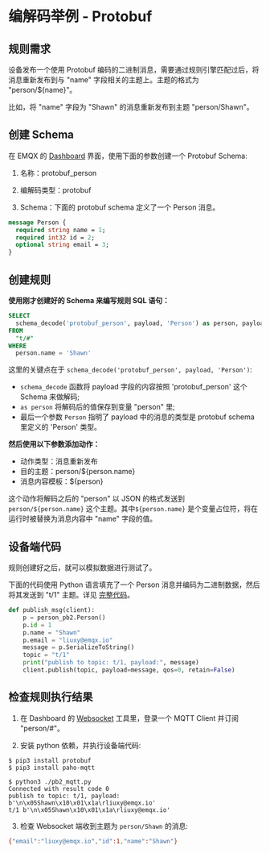 # 编解码举例 - Protobuf

## 规则需求

设备发布一个使用 Protobuf 编码的二进制消息，需要通过规则引擎匹配过后，将消息重新发布到与 "name" 字段相关的主题上。主题的格式为 "person/${name}"。

比如，将 "name" 字段为 "Shawn" 的消息重新发布到主题 "person/Shawn"。

## 创建 Schema

在 EMQX 的 [Dashboard](http://127.0.0.1:18083/#/schemas/0?oper=create) 界面，使用下面的参数创建一个 Protobuf Schema:

1. 名称：protobuf_person

2. 编解码类型：protobuf

3. Schema：下面的 protobuf schema 定义了一个 Person 消息。

```protobuf
message Person {
  required string name = 1;
  required int32 id = 2;
  optional string email = 3;
}
```

## 创建规则

**使用刚才创建好的 Schema 来编写规则 SQL 语句：**

```sql
SELECT
  schema_decode('protobuf_person', payload, 'Person') as person, payload
FROM
  "t/#"
WHERE
  person.name = 'Shawn'
```

这里的关键点在于 `schema_decode('protobuf_person', payload, 'Person')`:

- `schema_decode` 函数将 payload 字段的内容按照 'protobuf_person' 这个 Schema 来做解码;
- `as person` 将解码后的值保存到变量 "person" 里;
- 最后一个参数 `Person` 指明了 payload 中的消息的类型是 protobuf schema 里定义的 'Person' 类型。

**然后使用以下参数添加动作：**

- 动作类型：消息重新发布
- 目的主题：person/${person.name}
- 消息内容模板：${person}

这个动作将解码之后的 "person" 以 JSON 的格式发送到 `person/${person.name}` 这个主题。其中`${person.name}` 是个变量占位符，将在运行时被替换为消息内容中 "name" 字段的值。

## 设备端代码

规则创建好之后，就可以模拟数据进行测试了。

下面的代码使用 Python 语言填充了一个 Person 消息并编码为二进制数据，然后将其发送到 "t/1" 主题。详见 [完整代码](https://github.com/terry-xiaoyu/schema-registry-examples/blob/master/protobuf/pb2_mqtt.py)。

```python
def publish_msg(client):
    p = person_pb2.Person()
    p.id = 1
    p.name = "Shawn"
    p.email = "liuxy@emqx.io"
    message = p.SerializeToString()
    topic = "t/1"
    print("publish to topic: t/1, payload:", message)
    client.publish(topic, payload=message, qos=0, retain=False)
```

## 检查规则执行结果

1) 在 Dashboard 的 [Websocket](http://127.0.0.1:18083/#/websocket) 工具里，登录一个 MQTT Client 并订阅 "person/#"。

2) 安装 python 依赖，并执行设备端代码:

```shell
$ pip3 install protobuf
$ pip3 install paho-mqtt

$ python3 ./pb2_mqtt.py
Connected with result code 0
publish to topic: t/1, payload: b'\n\x05Shawn\x10\x01\x1a\rliuxy@emqx.io'
t/1 b'\n\x05Shawn\x10\x01\x1a\rliuxy@emqx.io'
```

3) 检查 Websocket 端收到主题为 `person/Shawn` 的消息:

```bash
{"email":"liuxy@emqx.io","id":1,"name":"Shawn"}
```
